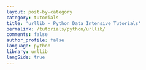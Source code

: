 ```yaml
---
layout: post-by-category
category: tutorials
title: 'urllib - Python Data Intensive Tutorials'
permalink: /tutorials/python/urllib/
comments: false
author_profile: false
language: python
library: urllib
langSide: true
---
```


